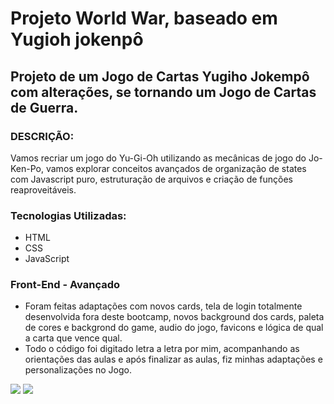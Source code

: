 # Projeto World War, baseado em Yugioh jokenpô

## Projeto de um Jogo de Cartas Yugiho Jokempô com alterações, se tornando um Jogo de Cartas de Guerra.

### DESCRIÇÃO:
Vamos recriar um jogo do Yu-Gi-Oh utilizando as mecânicas de jogo do Jo-Ken-Po, vamos explorar conceitos avançados de organização de states com Javascript puro, estruturação de arquivos e criação de funções reaproveitáveis.
### Tecnologias Utilizadas:
 - HTML
 - CSS
 - JavaScript

### Front-End - Avançado
- Foram feitas adaptações com novos cards, tela de login totalmente desenvolvida fora deste bootcamp, novos background dos cards, paleta de cores e backgrond do game, audio do jogo, favicons e lógica de qual a carta que vence qual. 
- Todo o código foi digitado letra a letra por mim, acompanhando as orientações das aulas e após finalizar as aulas, fiz minhas adaptações e personalizações no Jogo.
<img src= "./src/login.png"/>
<img src= "./src/jogando.png"/>
